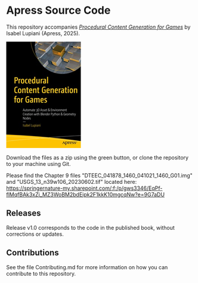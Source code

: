 # Apress Source Code

This repository accompanies [*Procedural Content Generation for Games*](https://link.springer.com/book/9798868817861) by Isabel Lupiani (Apress, 2025).

[comment]: #cover
![Cover image](979-8-8688-1786-1.jpg)

Download the files as a zip using the green button, or clone the repository to your machine using Git.

Please find the Chapter 9 files "DTEEC_041878_1460_041021_1460_G01.img" and "USGS_13_n39w106_20230602.tif" located here: https://springernature-my.sharepoint.com/:f:/p/gws3346/EqPf-flMqfBAk3xZj_MZ3WoBM2bdEipk2F1kkK10mgcqNw?e=9G7aDU

## Releases

Release v1.0 corresponds to the code in the published book, without corrections or updates.

## Contributions

See the file Contributing.md for more information on how you can contribute to this repository.
